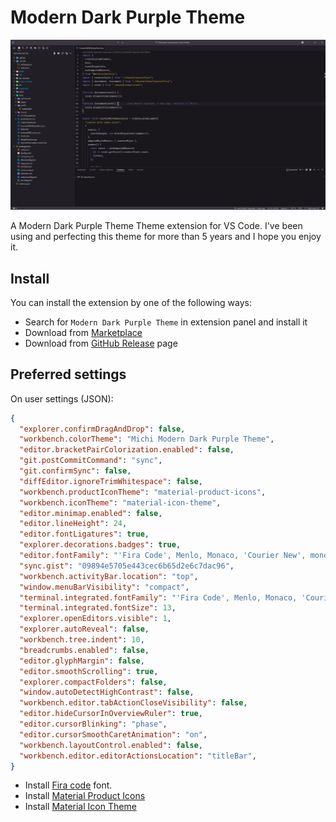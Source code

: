 # Modern Dark Purple Theme

![screenshot](./media/screenshot.png)

A Modern Dark Purple Theme Theme extension for VS Code. I've been using and perfecting this theme for more than 5 years and I hope you enjoy it.

## Install

You can install the extension by one of the following ways:

- Search for `Modern Dark Purple Theme` in extension panel and install it
- Download from [Marketplace](https://marketplace.visualstudio.com/items?itemName=michijs.vscode-modern-dark-purple-theme)
- Download from [GitHub Release](https://github.com/michijs/vscode-modern-dark-purple-theme/releases) page

## Preferred settings 
On user settings (JSON):
```json
{
  "explorer.confirmDragAndDrop": false,
  "workbench.colorTheme": "Michi Modern Dark Purple Theme",
  "editor.bracketPairColorization.enabled": false,
  "git.postCommitCommand": "sync",
  "git.confirmSync": false,
  "diffEditor.ignoreTrimWhitespace": false,
  "workbench.productIconTheme": "material-product-icons",
  "workbench.iconTheme": "material-icon-theme",
  "editor.minimap.enabled": false,
  "editor.lineHeight": 24,
  "editor.fontLigatures": true,
  "explorer.decorations.badges": true,
  "editor.fontFamily": "'Fira Code', Menlo, Monaco, 'Courier New', monospace",
  "sync.gist": "09894e5705e443cec6b65d2e6c7dac96",
  "workbench.activityBar.location": "top",
  "window.menuBarVisibility": "compact",
  "terminal.integrated.fontFamily": "'Fira Code', Menlo, Monaco, 'Courier New', monospace",
  "terminal.integrated.fontSize": 13,
  "explorer.openEditors.visible": 1,
  "explorer.autoReveal": false,
  "workbench.tree.indent": 10,
  "breadcrumbs.enabled": false,
  "editor.glyphMargin": false,
  "editor.smoothScrolling": true,
  "explorer.compactFolders": false,
  "window.autoDetectHighContrast": false,
  "workbench.editor.tabActionCloseVisibility": false,
  "editor.hideCursorInOverviewRuler": true,
  "editor.cursorBlinking": "phase",
  "editor.cursorSmoothCaretAnimation": "on",
  "workbench.layoutControl.enabled": false,
  "workbench.editor.editorActionsLocation": "titleBar",
}
```

- Install [Fira code](https://github.com/tonsky/FiraCode/wiki/VS-Code-Instructions) font.
- Install [Material Product Icons](https://marketplace.visualstudio.com/items?itemName=PKief.material-product-icons)
- Install [Material Icon Theme](https://marketplace.visualstudio.com/items?itemName=PKief.material-icon-theme)
